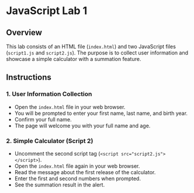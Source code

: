 # JavaScript Lab 1

## Overview

This lab consists of an HTML file (`index.html`) and two JavaScript files (`script1.js` and `script2.js`). The purpose is to collect user information and showcase a simple calculator with a summation feature.

## Instructions

### 1. User Information Collection

- Open the `index.html` file in your web browser.
- You will be prompted to enter your first name, last name, and birth year.
- Confirm your full name.
- The page will welcome you with your full name and age.

### 2. Simple Calculator (Script 2)

- Uncomment the second script tag (`<script src="script2.js"></script>`).
- Open the `index.html` file again in your web browser.
- Read the message about the first release of the calculator.
- Enter the first and second numbers when prompted.
- See the summation result in the alert.
